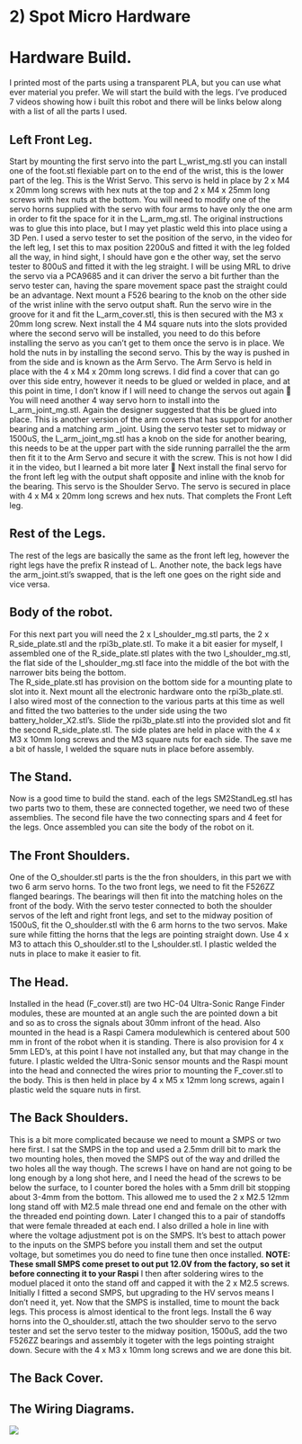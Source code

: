 # 2) Spot Micro Hardware

# Hardware Build.

I printed most of the parts using a transparent PLA, but you can use what ever material you prefer.
We will start the build with the legs.  I’ve produced 7 videos showing how i built this robot and there will be links below along with a list of all the parts I used.

## Left Front Leg.

Start by mounting the first servo into the part L_wrist_mg.stl you can install one of the foot.stl flexiable part on to the end of the wrist, this is the lower part of the leg.
This is the Wrist Servo. This servo is held in place by 2 x M4 x 20mm long screws with hex nuts at the top and 2 x M4 x 25mm long screws with hex nuts at the bottom.
You will need to modify one of the servo horns supplied with the servo with four arms to have only the one arm in order to fit the space for it in the L_arm_mg.stl.
The original instructions was to glue this into place, but I may yet plastic weld this into place using a 3D Pen.
I used a servo tester to set the position of the servo, in the video for the left leg, I set this to max position 2200uS and fitted it with the leg folded all the way, in hind sight, I should have gon e the other way, set the servo tester to 800uS and fitted it with the leg straight. 
I will be using MRL to drive the servo via a PCA9685 and it can driver the servo a bit further than the servo tester can, having the spare movement space past the straight could be an advantage.
Next mount a F526 bearing to the knob on the other side of the wrist inline with the servo output shaft.  Run the servo wire in the groove for it and fit the L_arm_cover.stl, this is then secured with the M3 x 20mm long screw.
Next install the 4 M4 square nuts into the slots provided where the second servo will be installed, you need to do this before installing the servo as you can’t get to them once the servo is in place. We hold the nuts in by installing the second servo.  This by the way is pushed in from the side and is known as the Arm Servo.  The Arm Servo is held in place with the 4 x M4 x 20mm long screws.
I did find a cover that can go over this side entry, however it needs to be glued or welded in place, and at this point in time, I don’t know if I will need to change the servos out again 🙂 
You will need another 4 way servo horn to install into the L_arm_joint_mg.stl.  Again the designer suggested that this be glued into place.  This is another version of the arm covers that has support for another bearing and a matching arm _joint.
Using the servo tester set to midway or 1500uS, the L_arm_joint_mg.stl has a knob on the side for another bearing, this needs to be at the upper part with the side running parrallel the the arm then fit it to the Arm Servo and secure it with the screw. 
This is not how I did it in the video, but I learned a bit more later 🙂 
Next install the final servo for the front left leg with the output shaft opposite and inline with the knob for the bearing. This servo is the Shoulder Servo.
The servo is secured in place with 4 x M4 x 20mm long screws and hex nuts.
That complets the Front Left leg.

## Rest of the Legs.

The rest of the legs are basically the same as the front left leg, however the right legs have the prefix R instead of L.
Another note, the back legs have the arm_joint.stl’s swapped, that is the left one goes on the right side and vice versa.

## Body of the robot.

For this next part you will need the 2 x I_shoulder_mg.stl parts, the 2 x R_side_plate.stl and the rpi3b_plate.stl.
To make it a bit easier for myself, I assembled one of the R_side_plate.stl plates with the two I_shoulder_mg.stl, the flat side of the I_shoulder_mg.stl face into the middle of the bot with the narrower bits being the bottom.  
The R_side_plate.stl has provision on the bottom side for a mounting plate to slot into it.
Next mount all the electronic hardware onto the rpi3b_plate.stl.  
I also wired most of the connection to the various parts at this time as well and fitted the two batteries to the under side using the two battery_holder_X2.stl’s.
Slide the rpi3b_plate.stl into the provided slot and fit the second R_side_plate.stl. 
The side plates are held in place with the 4 x M3 x 10mm long screws and the M3 square nuts for each side.
The save me a bit of hassle, I welded the square nuts in place before assembly.

## The Stand.

Now is a good time to build the stand.
each of the legs SM2StandLeg.stl has two parts two to them, these are connected together, we need two of these assemblies.
The second file have the two connecting spars and 4 feet for the legs.
Once assembled you can site the body of the robot on it.

## The Front Shoulders.

One of the O_shoulder.stl parts is the the fron shoulders, in this part we with two 6 arm servo horns.  To the two front legs, we need to fit the F526ZZ flanged bearings.  The bearings will then fit into the matching holes on the front of the body.  With the servo tester connected to both the shoulder servos of the left and right front legs, and set to the midway position of 1500uS, fit the O_shoulder.stl with the 6 arm horns to the two servos.
Make sure while fitting the horns that the legs are pointing straight down.
Use 4 x M3  to attach this O_shoulder.stl to the I_shoulder.stl.
I plastic welded the nuts in place to make it easier to fit.

## The Head.

Installed in the head (F_cover.stl) are two HC-04 Ultra-Sonic Range Finder modules, these are mounted at an angle such the are pointed down a bit and so as to cross the signals about 30mm infront of the head.  Also mounted in the head is a Raspi Camera modulewhich is centered about 500 mm in front of the robot when it is standing.   There is also provision for 4 x 5mm LED’s, at this point I have not installed any, but that may change in the future.
I plastic welded the Ultra-Sonic sensor mounts and the Raspi mount into the head and connected the wires prior to mounting the F_cover.stl to the body.  This is then held in place by 4 x M5 x 12mm long screws, again I plastic weld the square nuts in first.

## The Back Shoulders.

This is a bit more complicated because we need to mount a SMPS or two here first.
I sat the SMPS in the top and used a 2.5mm drill bit to mark the two mounting holes, then moved the SMPS out of the way and drilled the two holes all the way though.
The screws I have on hand are not going to be long enough by a long shot here, and I need the head of the screws to be below the surface, to I counter bored the holes with a 5mm drill bit stopping about 3-4mm from the bottom. This allowed me to used the 2 x M2.5 12mm long stand off with M2.5 male thread one end and female on the other with the threaded end pointing down.
Later I changed this to a pair of standoffs that were female threaded at each end.
I also drilled a hole in line with where the voltage adjustment pot is on the SMPS.
It’s best to attach power to the inputs on the SMPS before you install them and set the output voltage, but sometimes you do need to fine tune then once installed.
**NOTE: These small SMPS come preset to out put 12.0V from the factory, so set it before connecting it to your Raspi**
I then after soldering wires to the moduel placed it onto the stand off and capped it with the 2 x M2.5 screws.
Initially I fitted a second SMPS, but upgrading to the HV servos means I don’t need it, yet.
Now that the SMPS is installed, time to mount the back legs.
This process is almost identical to the front legs.
Install the 6 way horns into the O_shoulder.stl, attach the two shoulder servo to the servo tester and set the servo tester to the midway position, 1500uS, add the two F526ZZ bearings and assembly it togeter with the legs pointing straight down.
Secure with the 4 x M3 x 10mm long screws and we are done this bit.

## The Back Cover.


## The Wiring Diagrams.
![](https://paper-attachments.dropbox.com/s_3312125F65CA3DC01444C81917CB3E917B429E9A33B5A513DF0D3BDF0783359C_1641088160212_SpotMicro_bb.jpg)


